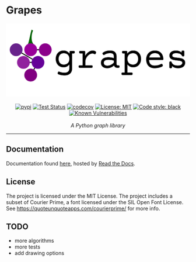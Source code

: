 # Grapes
<p align="center">
    <a href="grapes-graph.readthedocs.io/"><img src="https://raw.githubusercontent.com/nouturnsign/grapes/main/logo.svg" alt="Grapes logo" height="200"></a>
    <br />
    <br />
    <a href="https://pypi.org/project/grapes-graph/"><img src="https://img.shields.io/pypi/v/grapes-graph.svg?style=flat&logo=pypi" alt="pypi"></a>
    <a href="https://readthedocs.org/projects/grapes-graph/badge/?version=latest"><img src="https://grapes-graph.readthedocs.io/en/latest/?badge=latest" alt="Test Status"></a>
    <a href="https://codecov.io/gh/nouturnsign/grapes/graph/badge.svg?token=ET63SAOWJO"><img src="https://codecov.io/gh/nouturnsign/grapes" alt="codecov"></a>
    <a href="https://img.shields.io/github/license/nouturnsign/grapes"><img src="https://opensource.org/licenses/MIT" alt="License: MIT"></a>
    <a href="https://img.shields.io/badge/code%20style-black-000000.svg"><img src="https://github.com/psf/black" alt="Code style: black"></a>
    <a href="https://snyk.io/test/github/nouturnsign/grapes/badge.svg"><img src="https://snyk.io/test/github/nouturnsign/grapes" alt="Known Vulnerabilities"></a>
    <br />
    <br />
    <i>A Python graph library</i>
</p>
<hr />

## Documentation
Documentation found [here](https://grapes-graph.readthedocs.io/), hosted by [Read the Docs](https://about.readthedocs.com/).

## License
The project is licensed under the MIT License. The project includes a subset of
Courier Prime, a font licensed under the SIL Open Font License. See https://quoteunquoteapps.com/courierprime/
for more info.

## TODO
*   more algorithms
*   more tests
*   add drawing options
